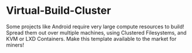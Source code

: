 # Virtual-Build-Cluster
Some projects like Android require very large compute resources to build! Spread them out over multiple machines, using Clustered Filesystems, and KVM or LXD Containers. Make this template available to the market for miners!
